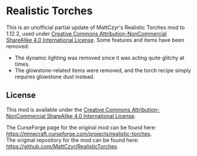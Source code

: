 # Realistic Torches

This is an unofficial partial update of MattCzyr's Realistic Torches mod to 1.12.2, used under [Creative Commons Attribution-NonCommercial ShareAlike 4.0 International License](https://creativecommons.org/licenses/by-nc-sa/4.0/legalcode).
Some features and items have been removed:
  - The dynamic lighting was removed since it was acting quite glitchy at times.
  - The glowstone-related items were removed, and the torch recipe simply requires glowstone dust instead.

## License

This mod is available under the [Creative Commons Attribution-NonCommercial ShareAlike 4.0 International License](https://creativecommons.org/licenses/by-nc-sa/4.0/legalcode).

The CurseForge page for the original mod can be found here: https://minecraft.curseforge.com/projects/realistic-torches. <br>
The original repository for the mod can be found here: https://github.com/MattCzyr/RealisticTorches.
